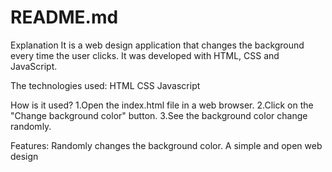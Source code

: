 # README.md

Explanation
It is a web design application that changes the background every time the user clicks.
It was developed with HTML, CSS and JavaScript.

The technologies used:
 HTML
CSS
Javascript

How is it used?
1.Open the index.html file in a web browser.
2.Click on the "Change background color" button.
3.See the background color change randomly.

Features:
Randomly changes the background color.
A simple and open web design

